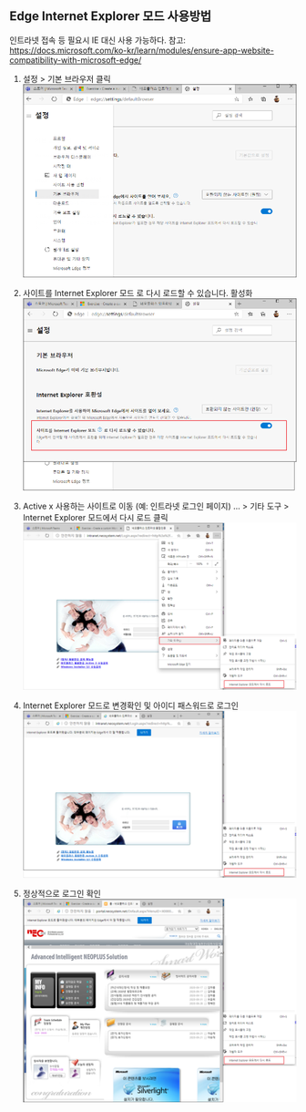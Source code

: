## Edge Internet Explorer 모드 사용방법
인트라넷 접속 등 필요시 IE 대신 사용 가능하다.
참고: https://docs.microsoft.com/ko-kr/learn/modules/ensure-app-website-compatibility-with-microsoft-edge/

1.	설정 > 기본 브라우저 클릭
 ![PostImages](/assets/PostImages/2020092201.png)

2.	사이트를 Internet Explorer 모드 로 다시 로드할 수 있습니다. 활성화
 ![PostImages](/assets/PostImages/2020092202.png)

3.	Active x 사용하는 사이트로 이동 (예: 인트라넷 로그인 페이지)
… > 기타 도구 > Internet Explorer 모드에서 다시 로드 클릭
 ![PostImages](/assets/PostImages/2020092203.png)

4.	Internet Explorer 모드로 변경확인 및 아이디 패스워드로 로그인
 ![PostImages](/assets/PostImages/2020092204.png)

5.	정상적으로 로그인 확인
 ![PostImages](/assets/PostImages/2020092205.png)
